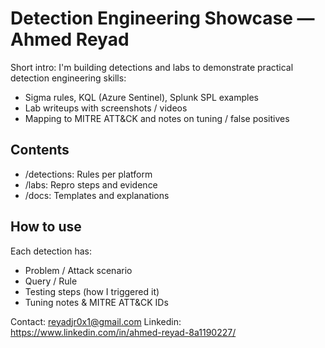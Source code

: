# Detection Engineering Showcase — Ahmed Reyad

Short intro: I'm building detections and labs to demonstrate practical detection engineering skills:
- Sigma rules, KQL (Azure Sentinel), Splunk SPL examples
- Lab writeups with screenshots / videos
- Mapping to MITRE ATT&CK and notes on tuning / false positives

## Contents
- /detections: Rules per platform
- /labs: Repro steps and evidence
- /docs: Templates and explanations

## How to use
Each detection has:
- Problem / Attack scenario
- Query / Rule
- Testing steps (how I triggered it)
- Tuning notes & MITRE ATT&CK IDs

Contact: reyadjr0x1@gmail.com
Linkedin: https://www.linkedin.com/in/ahmed-reyad-8a1190227/
